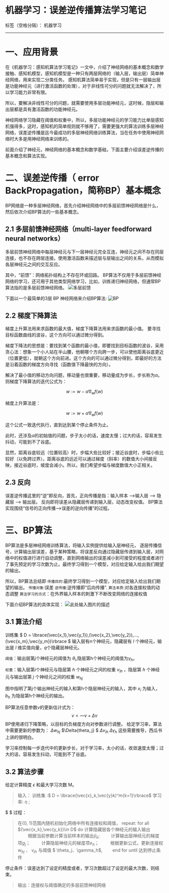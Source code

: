 ﻿# 机器学习：误差逆传播算法学习笔记

标签（空格分隔）： 机器学习

---

# 一、应用背景
在《机器学习：感知机算法学习笔记》一文中，介绍了神经网络的基本概念和数学接触、感知机模型，感知机模型是一种只有两层网络的（输入层，输出层）简单神经网络，用来实现二分类任务。
感知机算法简单易于实现，但是只有一层输出层是功能神经元（进行激活函数的处理），对于非线性可分的问题就无法解决了，所以学习能力非常有限。

所以，要解决非线性可分的问题，就需要使用多层功能神经元，这时候，隐层和输出层都是具有激活函数的功能神经元。

神经网络学习隐藏在阈值和权重中，所以，多层功能神经元的学习能力比单层感知机强得多，这时，感知机的简单规则就不够用了，需要更强大的算法训练多层神经网络，误差逆传播是迄今最成功的多层神经网络训练算法，当在任务中使用神经网络时大多是用神经网络来训练的。

前面介绍了神经元，神经网络的基本概念和数学基础，下面主要介绍误差逆传播的基本概念和算法实现。

# 二、误差逆传播（ error BackPropagation，简称BP）基本概念

BP网络是一种多层神经网络，首先介绍神经网络中的多层前馈神经网络是什么，然后依次介绍BP算法的一些基本概念。

## 2.1 多层前馈神经网络（multi-layer feedforward neural networks）
多层前馈神经网络中每层神经元与下一层神经元完全互连，神经元之间不存在同层连接，也不存在跨层连接。使用激活函数来描述层与层输出之间的关系，从而模拟各层神经元之间的交互反应。

其中，“前馈”：网络拓扑结构上不存在环或回路。 BP算法不仅用于多层前馈神经网络的学习，还可用于其他类型网络学习，比如，训练递归神经网络，但通常BP算法指的是多层前馈神经网络。
![多层前馈][1]

下面以一个最简单的3层 BP 神经网络来介绍BP算法:
![BP][2]

## 2.2 梯度下降算法
梯度上升算法用来求函数的最大值，梯度下降算法用来求函数的最小值。
要寻找目标函数曲线的波谷，这个方向可以通过微分得到。

梯度下降法的思想是：要找到某个函数的最小值，即要找到目标函数的波谷，采用贪心法：想象一个小人站在半山腰，他朝哪个方向跨一步，可以使他距离谷底更近（位置更低），就朝这个方向前进。这个方向的可以通过微分得到，即最好的方法是沿着函数的梯度方向寻找（函数值下降最快的方向）。

解决了最小值的移动方向问题，移动量也很重要，移动量成为步长，步长称为$\alpha$。则梯度下降算法的迭代公式为：

$$ w:= w - \alpha\nabla_wf(w) $$

梯度上升算法是：

$$ w:= w + \alpha\nabla_wf(w) $$

这个公式一致迭代执行，直到达到某个停止条件为止。

此时，还涉及$\alpha$的初始值的问题，步子太小的话，速度太慢；过大的话，容易发生抖动，可能到不了谷底。

显然，距离谷底较远（位置较高）时，步幅大些比较好；接近谷底时，步幅小些比较好（以免跨过界）。距离谷底的远近可以通过梯度（斜率）的数值大小间接反映，接近谷底时，坡度会减小。所以，我们希望步幅与梯度数值大小正相关。

## 2.3 反向
误差逆传播这里的“逆”即反向，首先，正向传播是指：输入样本 ——>输入层 ——> 隐藏层 ——> 输出层。
反向即将误差从隐藏层传递到输入层，动态改变权值。
BP算法实现围绕“信号的正向传播——>误差的逆向传播”的过程。

# 三、BP算法
BP算法是多层神经网络训练算法，将输入实例提供给输入层神经元， 逐层传播信号，计算输出层误差，基于某种策略，将误差反向通过隐藏层传递到输入层，对网络中的权值进行进行自动调整，直到网络输出的误差减小到可接受的程度或者进行了事先预定的学习次数为止。最终学习得到一个模型，对应给定输入给出我们期望的输出。

所以，BP算法总结即
`传播目的`:最终学习得到一个模型，对应给定输入给出我们期望的输出。
`传播对象`:误差
`逆传播`:逆传播即“后向传播”.
`算法本质`:对各连接权值的动态调整
`算法学习的方式`：在外界输入样本的刺激下不断改变网络的连接权值

下面介绍BP算法的具体实现：
![此处输入图片的描述][3]
## 3.1 算法介绍
训练集 $ D = \lbrace(\vec{x_1},\vec{y_1}),(\vec{x_2},\vec{y_2}),...,(\vec{x_m},\vec{y_m})\rbrace $ 
输入层有n个神经元，隐藏层有 $l$ 个神经元，输出是 $l$ 维实值向量，$q$个隐藏层神经元。

`阈值`：输出层第$j$个神经元的阈值为 $\theta_i$,隐层第h个神经元的阈值为$\gamma_h$。

`权重`：输入层第$i$个神经元与隐层第 $h$ 个神经元之间的权重 $v_{ih}$ ，隐层第 $h$ 个神经元与输出层第 $j$ 个神经元之间的权重  $w_{hj}$

图中指明了第j个输出神经元的输入和第h个隐层神经元的输入，其中 $x_i$ 为输入， $b_h$ 为隐层第h个神经元的输出。

BP算法任意参数$v$的更新估计式为：
$$ v<—  v+\Delta{v} $$
BP使用递归下降策略，以目标的负梯度方向对参数进行调整。
给定学习率，算法中需要更新的参数为：
 $\Delta{w_{hj} }$
 $\Delta{theta_j} $
 $\Delta{v_{ih}}$ 
 $\Delta{\gamma_h}$
这些需要推导，西瓜书上讲的很明白。

学习率控制每一步迭代中的更新步长，对于学习率，太小的话，收敛速度太慢；过大的话，容易发生抖动，可能到不了谷底。


## 3.2 算法步骤

给定计算精度 $\epsilon$ 和最大学习次数 M。
>输入：
    训练集 :$ D = \lbrace(\vec{x}_k,\vec{y}_k)^m_{k=1}\rbrace$
    学习率: $\eta$ ;
    
$ $
过程：
>在(0, 1)范围内随机初始化网络中所有连接权和阈值，
repeat:
    for all $(\vec{x_k},\vec{y_k})\in D$ do 
        计算隐藏层各个神经元的输入输出
　　    根据当前参数计算当前样本的输出$\hat{y}_k$;
　　    计算输出层神经元的梯度项$g_j$；
　　    计算隐层神经元的梯度项$e_h$；
　　    根据更新公式，更新连接权${w_{hj} }$ 、 ${v_{ih}}$ 与阈值 $ \theta_j、\gamma_h$,
　　end for
until 达到停止条件

停止条件：误差达到了设定的精度或者，学习次数超过了设定的最大次数，则结束。

>输出：连接权与阈值确定的多层前馈神经网络







  [1]: http://omxy7x542.bkt.clouddn.com/17-12-13/12591343.jpg
  [2]: http://omxy7x542.bkt.clouddn.com/17-12-13/95888074.jpg
  [3]: http://omxy7x542.bkt.clouddn.com/17-12-13/95888074.jpg